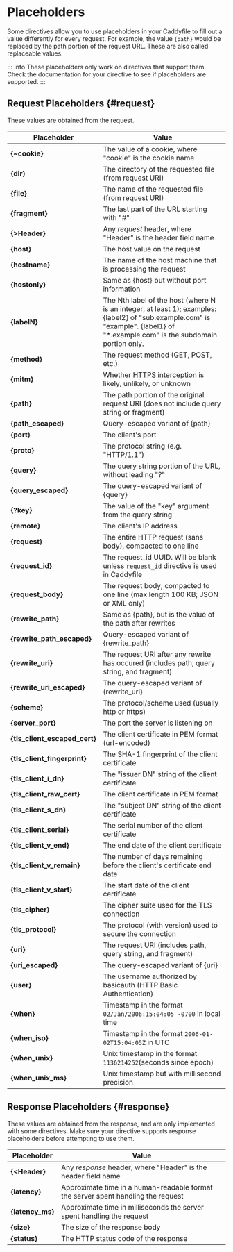 # Placeholders

Some directives allow you to use placeholders in your Caddyfile to fill out a value differently for every request. For
example, the value `{path}` would be replaced by the path portion of the request URL. These are also called replaceable
values.

::: info
These placeholders only work on directives that support them. Check the documentation for your directive to see if
placeholders are supported.
:::

## Request Placeholders {#request}

These values are obtained from the request.

| Placeholder                   | Value                                                                                                                                                                            |
|-------------------------------|----------------------------------------------------------------------------------------------------------------------------------------------------------------------------------|
| **{\~cookie}**                | The value of a cookie, where "cookie" is the cookie name                                                                                                                         |
| **{dir}**                     | The directory of the requested file (from request URI)                                                                                                                           |
| **{file}**                    | The name of the requested file (from request URI)                                                                                                                                |
| **{fragment}**                | The last part of the URL starting with "#"                                                                                                                                       |
| **{\>Header}**                | Any *request* header, where "Header" is the header field name                                                                                                                    |
| **{host}**                    | The host value on the request                                                                                                                                                    |
| **{hostname}**                | The name of the host machine that is processing the request                                                                                                                      |
| **{hostonly}**                | Same as {host} but without port information                                                                                                                                      |
| **{labelN}**                  | The Nth label of the host (where N is an integer, at least 1); examples: {label2} of "sub.example.com" is "example". {label1} of "\*.example.com" is the subdomain portion only. |
| **{method}**                  | The request method (GET, POST, etc.)                                                                                                                                             |
| **{mitm}**                    | Whether [HTTPS interception](/mitm-detection) is likely, unlikely, or unknown                                                                                                    |
| **{path}**                    | The path portion of the original request URI (does not include query string or fragment)                                                                                         |
| **{path_escaped}**            | Query-escaped variant of {path}                                                                                                                                                  |
| **{port}**                    | The client's port                                                                                                                                                                |
| **{proto}**                   | The protocol string (e.g. "HTTP/1.1")                                                                                                                                            |
| **{query}**                   | The query string portion of the URL, without leading "?"                                                                                                                         |
| **{query_escaped}**           | The query-escaped variant of {query}                                                                                                                                             |
| **{?key}**                    | The value of the "key" argument from the query string                                                                                                                            |
| **{remote}**                  | The client's IP address                                                                                                                                                          |
| **{request}**                 | The entire HTTP request (sans body), compacted to one line                                                                                                                       |
| **{request_id}**              | The request_id UUID. Will be blank unless [`request_id`](request_id) directive is used in Caddyfile                                                                              |
| **{request_body}**            | The request body, compacted to one line (max length 100 KB; JSON or XML only)                                                                                                    |
| **{rewrite_path}**            | Same as {path}, but is the value of the path after rewrites                                                                                                                      |
| **{rewrite_path_escaped}**    | Query-escaped variant of {rewrite_path}                                                                                                                                          |
| **{rewrite_uri}**             | The request URI after any rewrite has occured (includes path, query string, and fragment)                                                                                        |
| **{rewrite_uri_escaped}**     | The query-escaped variant of {rewrite_uri}                                                                                                                                       |
| **{scheme}**                  | The protocol/scheme used (usually http or https)                                                                                                                                 |
| **{server_port}**             | The port the server is listening on                                                                                                                                              |
| **{tls_client_escaped_cert}** | The client certificate in PEM format (url-encoded)                                                                                                                               |
| **{tls_client_fingerprint}**  | The SHA-1 fingerprint of the client certificate                                                                                                                                  |
| **{tls_client_i_dn}**         | The "issuer DN" string of the client certificate                                                                                                                                 |
| **{tls_client_raw_cert}**     | The client certificate in PEM format                                                                                                                                             |
| **{tls_client_s_dn}**         | The "subject DN" string of the client certificate                                                                                                                                |
| **{tls_client_serial}**       | The serial number of the client certificate                                                                                                                                      |
| **{tls_client_v_end}**        | The end date of the client certificate                                                                                                                                           |
| **{tls_client_v_remain}**     | The number of days remaining before the client's certificate end date                                                                                                            |
| **{tls_client_v_start}**      | The start date of the client certificate                                                                                                                                         |
| **{tls_cipher}**              | The cipher suite used for the TLS connection                                                                                                                                     |
| **{tls_protocol}**            | The protocol (with version) used to secure the connection                                                                                                                        |
| **{uri}**                     | The request URI (includes path, query string, and fragment)                                                                                                                      |
| **{uri_escaped}**             | The query-escaped variant of {uri}                                                                                                                                               |
| **{user}**                    | The username authorized by basicauth (HTTP Basic Authentication)                                                                                                                 |
| **{when}**                    | Timestamp in the format `02/Jan/2006:15:04:05 -0700` in local time                                                                                                               |
| **{when_iso}**                | Timestamp in the format `2006-01-02T15:04:05Z` in UTC                                                                                                                            |
| **{when_unix}**               | Unix timestamp in the format `1136214252`(seconds since epoch)                                                                                                                   |
| **{when_unix_ms}**            | Unix timestamp but with millisecond precision                                                                                                                                    |

## Response Placeholders {#response}

These values are obtained from the response, and are only implemented with some directives. Make sure your directive
supports response placeholders before attempting to use them.

| Placeholder      | Value                                                                             |
|------------------|-----------------------------------------------------------------------------------|
| **{\<Header}**   | Any *response* header, where "Header" is the header field name                    |
| **{latency}**    | Approximate time in a human-readable format the server spent handling the request |
| **{latency_ms}** | Approximate time in milliseconds the server spent handling the request            |
| **{size}**       | The size of the response body                                                     |
| **{status}**     | The HTTP status code of the response                                              |
